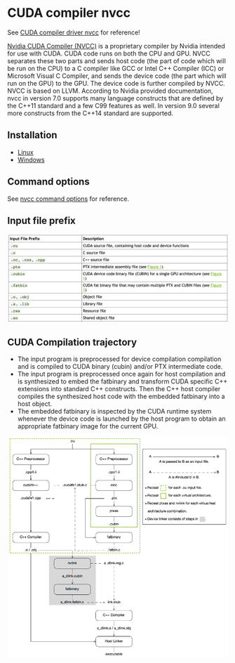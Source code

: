 # CUDA compiler nvcc

See [CUDA compiler driver nvcc](https://docs.nvidia.com/cuda/cuda-compiler-driver-nvcc/index.html) for reference!

[Nvidia CUDA Compiler (NVCC)](https://en.wikipedia.org/wiki/NVIDIA_CUDA_Compiler) is a proprietary compiler by Nvidia intended for use with CUDA. CUDA code runs on both the CPU and GPU. NVCC separates these two parts and sends host code (the part of code which will be run on the CPU) to a C compiler like GCC or Intel C++ Compiler (ICC) or Microsoft Visual C Compiler, and sends the device code (the part which will run on the GPU) to the GPU. The device code is further compiled by NVCC. NVCC is based on LLVM. According to Nvidia provided documentation, nvcc in version 7.0 supports many language constructs that are defined by the C++11 standard and a few C99 features as well. In version 9.0 several more constructs from the C++14 standard are supported.

## Installation

* [Linux](https://docs.nvidia.com/cuda/cuda-installation-guide-linux/index.html)
* [Windows](https://docs.nvidia.com/cuda/cuda-installation-guide-microsoft-windows/index.html)


## Command options

See [nvcc command options](https://docs.nvidia.com/cuda/cuda-compiler-driver-nvcc/index.html#nvcc-command-options) for reference.

## Input file prefix

![Input file prefix](pictures/InputFilePrefix.png)

## CUDA Compilation trajectory

* The input program is preprocessed for device compilation compilation and is compiled to CUDA binary (cubin) and/or PTX intermediate code.
* The input program is preprocessed once again for host compilation and is synthesized to embed the fatbinary and transform CUDA specific C++ extensions into standard C++ constructs. Then the C++ host compiler compiles the synthesized host code with the embedded fatbinary into a host object. 
* The embedded fatbinary is inspected by the CUDA runtime system whenever the device code is launched by the host program to obtain an appropriate fatbinary image for the current GPU.

![CUDA compilation trajectory](pictures/cuda-compilation-from-cu-to-executable.png)
